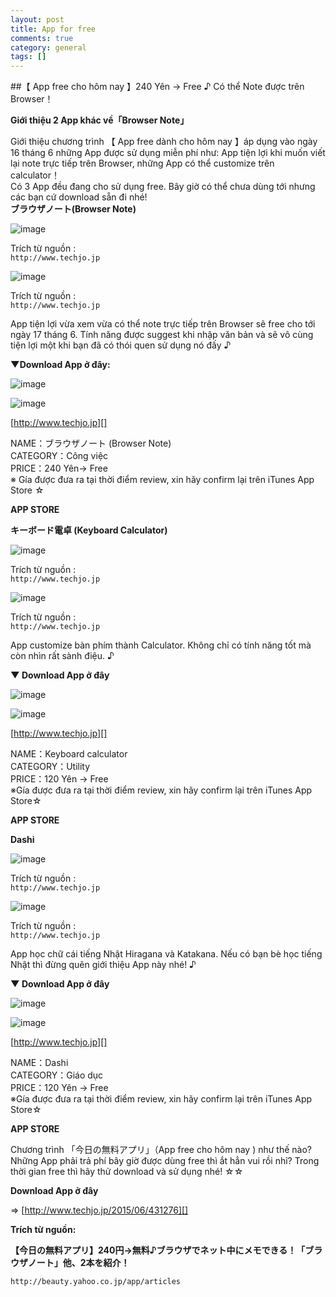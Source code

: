 ```yaml
---
layout: post
title: App for free
comments: true
category: general
tags: []
---
```


##【 App free cho hôm nay 】240 Yên → Free ♪ Có thể Note được trên Browser！
**Giới thiệu 2 App khác về「Browser Note」**Giới thiệu chương trình 【 App free dành cho hôm nay 】áp dụng vào ngày 16 tháng 6 những App được sử dụng miễn phí như: App tiện lợi khi muốn viết lại note trực tiếp trên Browser, những App có thể customize trên calculator！  
Có 3 App đều đang cho sử dụng free. Bây giờ có thể chưa dùng tới nhưng các bạn cứ download sẵn đi nhé!  **ブラウザノート(Browser Note)**![image](/res/appforfree/1.jpeg)Trích từ nguồn :  ` http://www.techjo.jp `![image](/res/appforfree/2.jpeg)Trích từ nguồn :  ` http://www.techjo.jp `App tiện lợi vừa xem vừa có thể note trực tiếp trên Browser sẽ free cho tới ngày 17 tháng 6. Tính năng được suggest khi nhập văn bản và sẽ vô cùng tiện lợi một khi bạn đã có thói quen sử dụng nó đấy ♪
**▼Download App ở đây:**

![image](/res/appforfree/a.pnj)
![image](/res/appforfree/3.jpeg)
[http://www.techjo.jp][]

[http://www.techjo.jp]: http://www.techjo.jp/2015/06/431276/
NAME：ブラウザノート (Browser Note)  CATEGORY：Công việc    PRICE：240 Yên→ Free  ※ Gía được đưa ra tại thời điểm review, xin hãy confirm lại trên iTunes App Store ☆  **APP STORE****キーボード電卓 (Keyboard Calculator)**
![image](/res/appforfree/4.jpeg)Trích từ nguồn :  ` http://www.techjo.jp `
![image](/res/appforfree/5.jpeg)
Trích từ nguồn :  ` http://www.techjo.jp `App customize bàn phím thành Calculator. Không chỉ có tính năng tốt mà còn nhìn rất sành điệu. ♪
  **▼ Download App ở đây**
![image](/res/appforfree/a.pnj)

![image](/res/appforfree/6.jpeg)[http://www.techjo.jp][]

[http://www.techjo.jp]: http://www.techjo.jp/2015/06/431276/
NAME：Keyboard calculator   CATEGORY：Utility   PRICE：120 Yên → Free    ※Gía được đưa ra tại thời điểm review, xin hãy confirm lại trên iTunes App Store☆  
**APP STORE****Dashi**
![image](/res/appforfree/7.jpeg)Trích từ nguồn :  ` http://www.techjo.jp `
![image](/res/appforfree/8.jpeg)Trích từ nguồn :  ` http://www.techjo.jp `App học chữ cái tiếng Nhật Hiragana và Katakana. Nếu có bạn bè học tiếng Nhật thì đừng quên giới thiệu App này nhé! ♪ 
 **▼ Download App ở đây**
![image](/res/appforfree/a.pnj) 
![image](/res/appforfree/9.jpeg)[http://www.techjo.jp][]

[http://www.techjo.jp]: http://www.techjo.jp/2015/06/431276/
NAME：Dashi   CATEGORY：Giáo dục   PRICE：120 Yên → Free   ※Gía được đưa ra tại thời điểm review, xin hãy confirm lại trên iTunes App Store☆  
**APP STORE**Chương trình 「今日の無料アプリ」（App free cho hôm nay ) như thế nào?  Những App phải trả phí bây giờ được dùng free thì ắt hẳn vui rồi nhỉ? Trong thời gian free thì hãy thử download và sử dụng nhé! ☆☆
**Download App ở đây** 
=> [http://www.techjo.jp/2015/06/431276][]

[http://www.techjo.jp/2015/06/431276]: http://www.techjo.jp/2015/06/431276/
 

**Trích từ nguồn:**
  
**【今日の無料アプリ】240円→無料♪ブラウザでネット中にメモできる！「ブラウザノート」他、2本を紹介！**

` http://beauty.yahoo.co.jp/app/articles `


